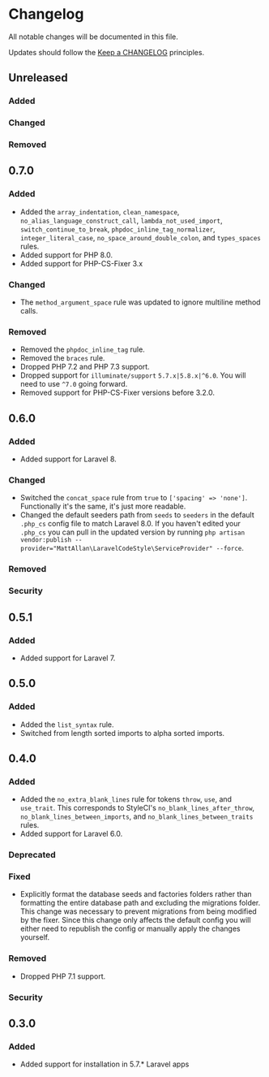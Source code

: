 # Changelog

All notable changes will be documented in this file.

Updates should follow the [Keep a CHANGELOG](http://keepachangelog.com/) principles.

## Unreleased

### Added
### Changed 
### Removed 

## 0.7.0

### Added

- Added the `array_indentation`, `clean_namespace`, `no_alias_language_construct_call`, `lambda_not_used_import`, `switch_continue_to_break`, `phpdoc_inline_tag_normalizer`, `integer_literal_case`, `no_space_around_double_colon`, and `types_spaces` rules.
- Added support for PHP 8.0.
- Added support for PHP-CS-Fixer 3.x

### Changed

- The `method_argument_space` rule was updated to ignore multiline method calls.

### Removed

- Removed the `phpdoc_inline_tag` rule.
- Removed the `braces` rule.
- Dropped PHP 7.2 and PHP 7.3 support.
- Dropped support for `illuminate/support` `5.7.x|5.8.x|^6.0`. You will need to use `^7.0` going forward.
- Removed support for PHP-CS-Fixer versions before 3.2.0.

## 0.6.0

### Added

- Added support for Laravel 8.

### Changed

- Switched the `concat_space` rule from `true` to `['spacing' => 'none']`. Functionally it's the same, it's just more readable.
- Changed the default seeders path from `seeds` to `seeders` in the default `.php_cs` config file to match Laravel 8.0. If you haven't edited your `.php_cs` you can pull in the updated version by running `php artisan vendor:publish --provider="MattAllan\LaravelCodeStyle\ServiceProvider" --force`.

### Removed

### Security

## 0.5.1

### Added

- Added support for Laravel 7.

## 0.5.0

### Added

- Added the `list_syntax` rule.
- Switched from length sorted imports to alpha sorted imports.

## 0.4.0

### Added

- Added the `no_extra_blank_lines` rule for tokens `throw`, `use`, and `use_trait`. This corresponds to StyleCI's `no_blank_lines_after_throw`, `no_blank_lines_between_imports`, and `no_blank_lines_between_traits`
rules.
- Added support for Laravel 6.0.

### Deprecated

### Fixed

- Explicitly format the database seeds and factories folders rather than formatting the entire database path and excluding the migrations folder. This change was necessary to prevent migrations from being modified by the fixer. Since this change only affects the default config you will either need to republish the config or manually apply the changes yourself.

### Removed

- Dropped PHP 7.1 support.

### Security

## 0.3.0

### Added

- Added support for installation in 5.7.* Laravel apps
